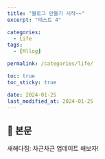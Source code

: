 ```yaml
---
title: "블로그 만들기 시작~~"
excerpt: "테스트 4"

categories:
  - Life
tags:
  - [Mllog]

permalink: /categories/life/

toc: true
toc_sticky: true

date: 2024-01-25
last_modified_at: 2024-01-25
---
```


## 🦥 본문

새해다짐: 차근차근 업데이트 해보자!